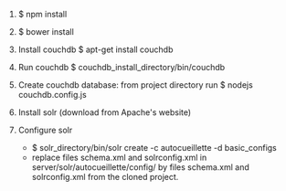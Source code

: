 1. $ npm install
2. $ bower install


3. Install couchdb
	$ apt-get install couchdb
4.	Run couchdb
	$ couchdb_install_directory/bin/couchdb
5. Create couchdb database: from project directory run
	$ nodejs couchdb.config.js

6. Install solr (download from Apache's website)

7. Configure solr
	- $ solr_directory/bin/solr create -c autocueillette -d basic_configs
	- replace files schema.xml and solrconfig.xml in server/solr/autocueillette/config/ by files schema.xml and solrconfig.xml from the cloned project.
